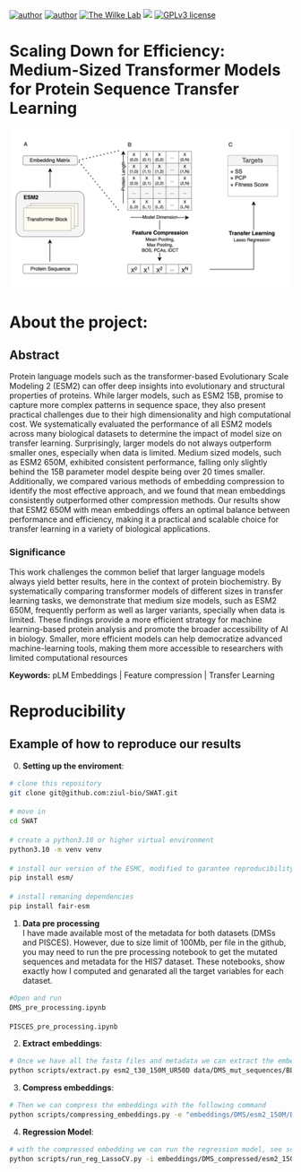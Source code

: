 [![author](https://img.shields.io/badge/author1-Luiz_Vieira-blue.svg)](https://www.linkedin.com/in/luiz-carlos-vieira-4582797b/) 
[![author](https://img.shields.io/badge/author2-Morgan_Handojo-blue.svg)](https://www.linkedin.com/in/morgan-handojo/) 
[![The Wilke Lab](https://img.shields.io/badge/Wilke-Lab-brightgreen.svg?style=flat)](https://wilkelab.org) 
[![](https://img.shields.io/badge/python-3.8+-yellow.svg)](https://www.python.org/downloads/release/python) 
[![GPLv3 license](https://img.shields.io/badge/License-GPLv3-lightgrey.svg)](http://perso.crans.org/besson/LICENSE.html)


# Scaling Down for Efficiency: Medium-Sized Transformer Models for Protein Sequence Transfer Learning
![plot](/figures/fig1_scheme.png)


# About the project:

## Abstract

Protein language models such as the  transformer-based Evolutionary Scale Modeling 2 (ESM2) can offer deep insights into evolutionary and structural properties of proteins. While larger models, such as ESM2 15B, promise to capture more complex patterns in sequence space, they also present practical challenges due to their high dimensionality and high computational cost. We systematically evaluated the performance of all ESM2 models across many biological datasets to determine the impact of model size on transfer learning. Surprisingly, larger models do not always outperform smaller ones, especially when data is limited. Medium sized models, such as ESM2 650M, exhibited consistent performance, falling only slightly behind the 15B parameter model despite being over 20 times smaller. Additionally, we compared various methods of embedding compression to identify the most effective approach, and we found that mean embeddings consistently outperformed other compression methods. Our results show that ESM2 650M with mean embeddings offers an optimal balance between performance and efficiency, making it a practical and scalable choice for transfer learning in a variety of biological applications. 


### Significance

This work challenges the common belief that larger language models always yield better results, here in the context of protein biochemistry. By systematically comparing transformer models of different sizes in transfer learning tasks, we demonstrate that medium size models, such as ESM2 650M, frequently perform as well as larger variants, specially when data is limited. These findings provide a more efficient strategy for machine learning-based protein analysis and promote the broader accessibility of AI in biology. Smaller, more efficient models can help democratize advanced machine-learning tools, making them more accessible to researchers with limited computational resources


**Keywords:** pLM Embeddings | Feature compression | Transfer Learning 




# Reproducibility

## Example of how to reproduce our results

0. **Setting up the enviroment**:

```bash
# clone this repository
git clone git@github.com:ziul-bio/SWAT.git

# move in
cd SWAT

# create a python3.10 or higher virtual environment
python3.10 -m venv venv

# install our version of the ESMC, modified to garantee reproducibility. See methods.
pip install esm/

# install remaning dependencies
pip install fair-esm
```

1. **Data pre processing**    
I have made available most of the metadata for both datasets (DMSs and PISCES).
However, due to size limit of 100Mb, per file in the github, you may need to run the pre processing notebook to get the mutated sequences and metadata for the HIS7 dataset. These notebooks, show exactly how I computed and genarated all the target variables for each dataset.
```bash
#Open and run
DMS_pre_processing.ipynb

PISCES_pre_processing.ipynb

```

2. **Extract embeddings**:  
```bash
# Once we have all the fasta files and metadata we can extract the embeddings for each fasta.
python scripts/extract.py esm2_t30_150M_UR50D data/DMS_mut_sequences/BLAT_ECOLX_Ostermeier2014_muts.fasta embeddings/DMS/BLAT_ECOLX_Ostermeier2014_esm2_150M --repr_layers 30 --include bos mean per_tok
```

3. **Compress embeddings**:  
```bash
# Then we can compress the embeddings with the following command
python scripts/compressing_embeddings.py -e "embeddings/DMS/esm2_150M/BLAT_ECOLX_Ostermeier2014/" -o "embeddings/DMS_compressed/esm2_150M/BLAT_ECOLX_Ostermeier2014/" -c mean -l 30
```

4. **Regression Model**:  
```bash
# with the compressed embedding we can run the regression model, see script for more details
python scripts/run_reg_LassoCV.py -i embeddings/DMS_compressed/esm2_150M/BLAT_ECOLX_Ostermeier2014/embed_layer_30_mean.pkl -m data/DMS_metadata/BLAT_ECOLX_Ostermeier2014_metadata.csv -o results/lassoCV/DMS/esm2_150M/BLAT_ECOLX_Ostermeier2014_esm2_150M_mean.csv
```


